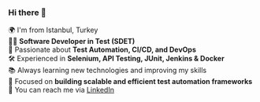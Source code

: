 ### Hi there 👋  

🌍 I'm from Istanbul, Turkey  
👨‍💻 **Software Developer in Test (SDET)**  
🚀 Passionate about **Test Automation, CI/CD, and DevOps**  
🛠 Experienced in **Selenium, API Testing, JUnit, Jenkins & Docker**  
📚 Always learning new technologies and improving my skills  
🎯 Focused on **building scalable and efficient test automation frameworks**  
📩 You can reach me via [LinkedIn](https://www.linkedin.com/in/emreosman)  

  


